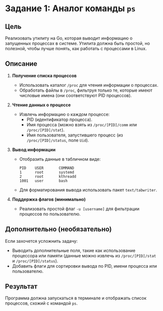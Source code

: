 # Задание 1: Аналог команды `ps`

## Цель
Реализовать утилиту на Go, которая выводит информацию о запущенных процессах в системе. 
Утилита должна быть простой, но полезной, чтобы лучше понять, как работать с процессами в Linux.

## Описание

1. **Получение списка процессов**
    - Использовать каталог `/proc` для чтения информации о процессах.
    - Обработать файлы в `/proc`, фильтруя только те, которые имеют числовые имена (они соответствуют PID процессов).

2. **Чтение данных о процессе**
    - Извлечь информацию о каждом процессе:
        - PID (идентификатор процесса).
        - Имя процесса (можно взять из `/proc/[PID]/comm` или `/proc/[PID]/stat`).
        - Имя пользователя, запустившего процесс (из `/proc/[PID]/status`, поле `Uid`).

3. **Вывод информации**
    - Отобразить данные в табличном виде:
      ```plaintext
      PID    USER       COMMAND
      1      root       systemd
      2      root       kthreadd
      1001   user       bash
      ```  
    - Для форматирования вывода использовать пакет `text/tabwriter`.

4. **Поддержка флагов (минимально)**
    - Реализовать простой флаг `-u [username]` для фильтрации процессов по пользователю.

## Дополнительно (необязательно)
Если захочется усложнить задачу:
- Выводить дополнительные поля, такие как использование процессора или памяти (данные можно извлечь из `/proc/[PID]/stat` и `/proc/[PID]/status`).
- Добавить флаги для сортировки вывода по PID, имени процесса или пользователю.

## Результат
Программа должна запускаться в терминале и отображать список процессов, схожий с командой `ps`.  
